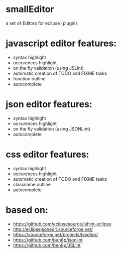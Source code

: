 # smallEditor
a set of Editors for eclipse (plugin)

# javascript editor features:
- syntax highlight
- occurences highlight
- on the fly validation (using JSLint)
- automatic creation of TODO and FIXME tasks
- function outline
- autocomplete

# json editor features:
- syntax highlight
- occurences highlight
- on the fly validation (using JSONLint)
- autocomplete

# css editor features:
- syntax highlight
- occurences highlight
- automatic creation of TODO and FIXME tasks
- classname outline
- autocomplete

# based on:
- https://github.com/eclipsesource/jshint-eclipse
- http://eclipsejsonedit.sourceforge.net/
- https://sourceforge.net/projects/jseditor/
- https://github.com/ben8p/jsonlint
- https://github.com/ben8p/JSLint